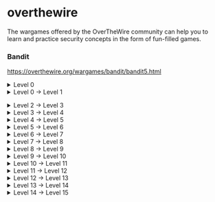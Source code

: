 # overthewire
The wargames offered by the OverTheWire community can help you to learn and practice security concepts in the form of fun-filled games.
### Bandit

https://overthewire.org/wargames/bandit/bandit5.html

<details><summary>Level 0</summary>
<p>
  
```shell
ssh bandit0@bandit.labs.overthewire.org -p 2220
```
```shell
bandit0
```
 
```console  
bandit0@bandit:~$ cat readme 
boJ9jbbUNNfktd78OOpsqOltutMc3MY1
```
</p>
</details>

<details><summary>Level 0 → Level 1</summary>
<p>

  
```shell
ssh bandit1@bandit.labs.overthewire.org -p 2220 
``` 
```shell
boJ9jbbUNNfktd78OOpsqOltutMc3MY1
```
  
```console
bandit1@bandit:~$ cat readme 
```
  
</p>
</details>



</p>
</details>

<details><summary>Level 2 → Level 3</summary>
<p>

  
```shell
ssh bandit2@bandit.labs.overthewire.org -p 2220 
``` 
```shell
CV1DtqXWVFXTvM2F0k09SHz0YwRINYA9
```
  
```console
bandit2@bandit:~$ cat readme 
```
  
</p>
</details>


<details><summary>Level 3 → Level 4</summary>
<p>

  
```shell
ssh bandit3@bandit.labs.overthewire.org -p 2220 
``` 
```shell
UmHadQclWmgdLOKQ3YNgjWxGoRMb5luK
```
  
```console
bandit3@bandit:~$ cat readme 
```
  
</p>
</details>


<details><summary>Level 4 → Level 5</summary>
<p>

  
```shell
ssh bandit4@bandit.labs.overthewire.org -p 2220 
``` 
```shell
pIwrPrtPN36QITSp3EQaw936yaFoFgAB
```
  
```console
bandit4@bandit:~$ cat readme 
```
  
</p>
</details>



<details><summary>Level 5 → Level 6</summary>
<p>

  
```shell
ssh bandit5@bandit.labs.overthewire.org -p 2220 
``` 
```shell
koReBOKuIDDepwhWk7jZC0RTdopnAYKh
```
  
```console
bandit5@bandit:~$ cat readme 
```
  
</p>
</details>




<details><summary>Level 6 → Level 7</summary>
<p>

  
```shell
ssh bandit6@bandit.labs.overthewire.org -p 2220 
``` 
```shell
DXjZPULLxYr17uwoI01bNLQbtFemEgo7

```
  
```console
bandit5@bandit:~/inhere$ find . -type f -size 1033c ! -executable

```
  
</p>
</details>



<details><summary>Level 7 → Level 8</summary>
<p>

  
```shell
ssh bandit7@bandit.labs.overthewire.org -p 2220 
``` 
```shell
HKBPTKQnIay4Fw76bEy8PVxKEDQRKTzs
```
  
```console
bandit6@bandit:/var/lib/dpkg/info$ cat bandit7.password
```
  
</p>
</details>



<details><summary>Level 8 → Level 9</summary>
<p>

  
```shell
ssh bandit8@bandit.labs.overthewire.org -p 2220 
``` 
```shell
cvX2JJa4CFALtqS87jk27qwqGhBM9plV
```
  
```console
  
  bandit7@bandit:~$ grep -w "millionth" data.txt

```
  
</p>
</details>


<details><summary>Level 9 → Level 10</summary>
<p>

  
```shell
ssh bandit9@bandit.labs.overthewire.org -p 2220 
  
``` 
```shell
UsvVyFSfZZWbi6wgC7dAFyFuR6jQQUhR
```
  
```console
  
bandit8@bandit:~$ sort data.txt | uniq -u

```
  
</p>
</details>



<details><summary>Level 10 → Level 11</summary>
<p>

  
```shell
ssh bandit10@bandit.labs.overthewire.org -p 2220 
  
``` 
```shell
truKLdjsbJ5g7yyJ2X2R0o3a5HQJFuLk
```
  
```console
  
-------
```
  
</p>
</details>






<details><summary>Level 11 → Level 12</summary>
<p>

  
```shell
ssh bandit11@bandit.labs.overthewire.org -p 2220 
  
``` 
```shell
IFukwKGsFW8MOq3IRFqrxE1hxTNEbUPR
```
  
```console
  
bandit10@bandit:~$ base64 -d <<< VGhlIHBhc3N3b3JkIGlzIElGdWt3S0dzRlc4TU9xM0lSRnFyeEUxaHhUTkViVVBSCg==

```
  
</p>
</details>




<details><summary>Level 12 → Level 13</summary>
<p>

  
```shell
ssh bandit12@bandit.labs.overthewire.org -p 2220 
  
``` 
```shell
5Te8Y4drgCRfCx8ugdwuEX8KFC6k2EUu
```
  
```console
  
echo 'Gur cnffjbeq vf 5Gr8L4qetPEsPk8htqjhRK8XSP6x2RHh' | tr 'A-Za-z' 'N-ZA-Mn-za-m'

```
  
</p>
</details>





<details><summary>Level 13 → Level 14</summary>
<p>

  
```shell
ssh bandit13@bandit.labs.overthewire.org -p 2220 
  
``` 
```shell
8ZjyCRiBWFYkneahHwxCv3wb2a1ORpYL
```
  
```console
  
--------
```
  
</p>
</details>






<details><summary>Level 14 → Level 15</summary>
<p>

  
```shell
ssh bandit14@bandit.labs.overthewire.org -p 2220 
  
``` 
```shell
  4wcYUJFw0k0XLShlDzztnTBHiqxU3b3e
```
  
```console
  
--------
```
  
</p>
</details>













